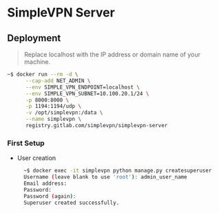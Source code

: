 # SimpleVPN Server

## Deployment

> Replace localhost with the IP address or domain name of your machine.

```bash
~$ docker run --rm -d \
      --cap-add NET_ADMIN \
      --env SIMPLE_VPN_ENDPOINT=localhost \
      --env SIMPLE_VPN_SUBNET=10.100.20.1/24 \
      -p 8000:8000 \
      -p 1194:1194/udp \
      -v /opt/simplevpn:/data \
      --name simplevpn \
      registry.gitlab.com/simplevpn/simplevpn-server
```

### First Setup

* User creation

  ```bash
    ~$ docker exec -it simplevpn python manage.py createsuperuser
    Username (leave blank to use 'root'): admin_user_name
    Email address: 
    Password: 
    Password (again): 
    Superuser created successfully.
  ```
